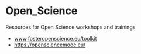# Open_Science
Resources for Open Science workshops and trainings

- www.fosteropenscience.eu/toolkit 
- https://opensciencemooc.eu/
